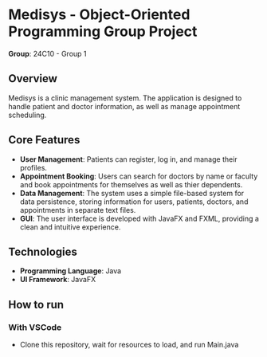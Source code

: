# Medisys - Object-Oriented Programming Group Project

**Group**: 24C10 - Group 1

## Overview

Medisys is a clinic management system.
The application is designed to handle patient and doctor information, as well as manage appointment scheduling. 

## Core Features

* **User Management**: Patients can register, log in, and manage their profiles.
* **Appointment Booking**: Users can search for doctors by name or faculty and book appointments for themselves as well as thier dependents.
* **Data Management**: The system uses a simple file-based system for data persistence, storing information for users, patients, doctors, and appointments in separate text files.
* **GUI**: The user interface is developed with JavaFX and FXML, providing a clean and intuitive experience.

## Technologies

* **Programming Language**: Java
* **UI Framework**: JavaFX

## How to run
### With VSCode

* Clone this repository, wait for resources to load, and run Main.java
